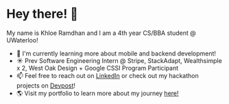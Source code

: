 # Hey there! 👋

<!--
**khloe-r/khloe-r** is a ✨ _special_ ✨ repository because its `README.md` (this file) appears on your GitHub profile.

Here are some ideas to get you started:

- 🔭 I’m currently working on ...
- 🌱 I’m currently learning ...
- 👯 I’m looking to collaborate on ...
- 🤔 I’m looking for help with ...
- 💬 Ask me about ...
- 📫 How to reach me: ...
- 😄 Pronouns: ...
- ⚡ Fun fact: ...
-->

My name is Khloe Ramdhan and I am a 4th year CS/BBA student @ UWaterloo!

* 🌱 I'm currently learning more about mobile and backend development!
* ☀️ Prev Software Engineering Intern @ Stripe, StackAdapt, Wealthsimple x 2, West Oak Design + Google CSSI Program Participant
* 📫 Feel free to reach out on [LinkedIn](https://www.linkedin.com/in/khloe-ramdhan/) or check out my hackathon projects on [Devpost](https://devpost.com/khloe-r)!
* 🌎 Visit my portfolio to learn more about my journey [here!](https://khloe-r.github.io/dev-portfolio/)
